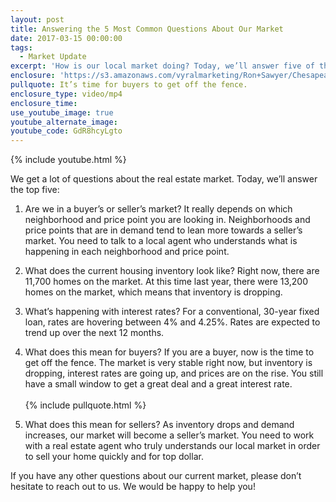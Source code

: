 ```yaml
---
layout: post
title: Answering the 5 Most Common Questions About Our Market
date: 2017-03-15 00:00:00
tags:
  - Market Update
excerpt: 'How is our local market doing? Today, we’ll answer five of the most common questions about our local market so that you understand exactly what is going on. For example, everyone is asking, “Are we in a buyer’s or seller’s market?” To find out the answer to this question and more, watch this short video.'
enclosure: 'https://s3.amazonaws.com/vyralmarketing/Ron+Sawyer/Chesapeake+Area+Real+Estate+5+common+real+estate+questions+answered.mp4'
pullquote: It’s time for buyers to get off the fence.
enclosure_type: video/mp4
enclosure_time:
use_youtube_image: true
youtube_alternate_image:
youtube_code: GdR8hcyLgto
---
```



{% include youtube.html %}

We get a lot of questions about the real estate market. Today, we’ll answer the top five:

1. Are we in a buyer’s or seller’s market? It really depends on which neighborhood and price point you are looking in. Neighborhoods and price points that are in demand tend to lean more towards a seller’s market. You need to talk to a local agent who understands what is happening in each neighborhood and price point.

2. What does the current housing inventory look like? Right now, there are 11,700 homes on the market. At this time last year, there were 13,200 homes on the market, which means that inventory is dropping.

3. What’s happening with interest rates? For a conventional, 30-year fixed loan, rates are hovering between 4% and 4.25%. Rates are expected to trend up over the next 12 months.

4. What does this mean for buyers? If you are a buyer, now is the time to get off the fence. The market is very stable right now, but inventory is dropping, interest rates are going up, and prices are on the rise. You still have a small window to get a great deal and a great interest rate.
   <br>
   <br>{% include pullquote.html %}

5. What does this mean for sellers? As inventory drops and demand increases, our market will become a seller’s market. You need to work with a real estate agent who truly understands our local market in order to sell your home quickly and for top dollar.

If you have any other questions about our current market, please don’t hesitate to reach out to us. We would be happy to help you!